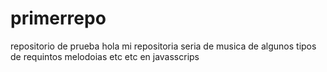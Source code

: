 # primerrepo
repositorio de prueba
hola mi repositoria seria de musica de  algunos tipos de requintos melodoias etc etc en  javasscrips
